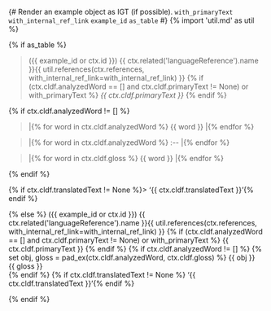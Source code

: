 {# 
  Render an example object as IGT (if possible). 
  `with_primaryText`
  `with_internal_ref_link`
  `example_id`
  `as_table`
#}
{% import 'util.md' as util %}

{% if as_table %}
> ({{ example_id or ctx.id }}) {{ ctx.related('languageReference').name }}{{ util.references(ctx.references, with_internal_ref_link=with_internal_ref_link) }}
{% if (ctx.cldf.analyzedWord == [] and ctx.cldf.primaryText != None) or with_primaryText %}
> _{{ ctx.cldf.primaryText }}_
{% endif %}
>
{% if ctx.cldf.analyzedWord != [] %}
> |{% for word in ctx.cldf.analyzedWord %} {{ word }} |{% endfor %}

> |{% for word in ctx.cldf.analyzedWord %} :-- |{% endfor %}

> |{% for word in ctx.cldf.gloss %} {{ word }} |{% endfor %}

{% endif %}
>
{% if ctx.cldf.translatedText != None %}> ‘{{ ctx.cldf.translatedText }}’{% endif %}

{% else %}
({{ example_id or ctx.id }}) {{ ctx.related('languageReference').name }}{{ util.references(ctx.references, with_internal_ref_link=with_internal_ref_link) }} 
{% if (ctx.cldf.analyzedWord == [] and ctx.cldf.primaryText != None) or with_primaryText %}
{{ ctx.cldf.primaryText }}
{% endif %}
{% if ctx.cldf.analyzedWord != [] %}
{% set obj, gloss = pad_ex(ctx.cldf.analyzedWord, ctx.cldf.gloss) %}
{{ obj }}  
{{ gloss }}  
{% endif %}
{% if ctx.cldf.translatedText != None %}
‘{{ ctx.cldf.translatedText }}’{% endif %}

{% endif %}
